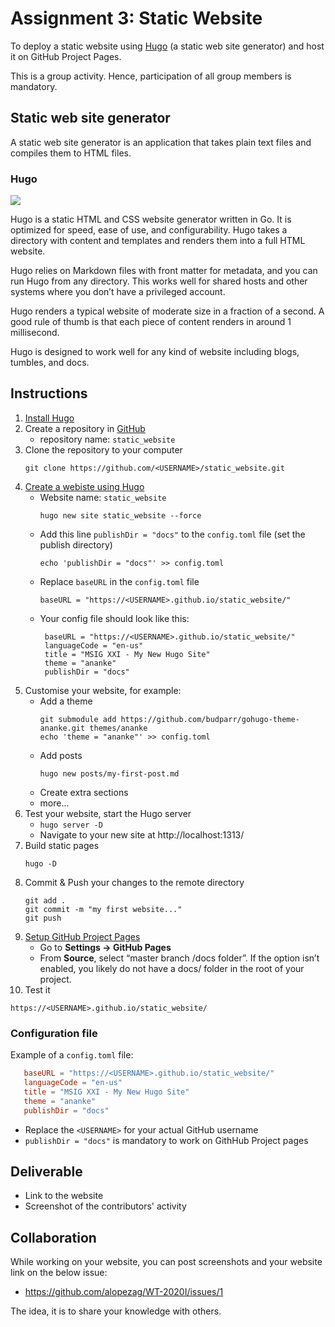 # Assignment 3: Static Website

To deploy a static website using [Hugo](https://gohugo.io) (a static web site generator) and host it on GitHub Project Pages.

This is a group activity. Hence, participation of all group members is mandatory.

## Static web site generator

A static web site generator is an application that takes plain text files and compiles them to HTML files.


### Hugo
![](https://d33wubrfki0l68.cloudfront.net/c38c7334cc3f23585738e40334284fddcaf03d5e/2e17c/images/hugo-logo-wide.svg)

Hugo is a static HTML and CSS website generator written in Go. It is optimized for speed, ease of use, and configurability. Hugo takes a directory with content and templates and renders them into a full HTML website.

Hugo relies on Markdown files with front matter for metadata, and you can run Hugo from any directory. This works well for shared hosts and other systems where you don’t have a privileged account.

Hugo renders a typical website of moderate size in a fraction of a second. A good rule of thumb is that each piece of content renders in around 1 millisecond.

Hugo is designed to work well for any kind of website including blogs, tumbles, and docs.

## Instructions

1. [Install Hugo](https://gohugo.io/getting-started/installing)
2. Create a repository in [GitHub](https://github.com)
   - repository name: `static_website`
3. Clone the repository to your computer
   ```
   git clone https://github.com/<USERNAME>/static_website.git
   ```
4. [Create a webiste using Hugo](https://gohugo.io/getting-started/quick-start/)
   - Website name: `static_website`
     ```
     hugo new site static_website --force
     ```
   - Add this line `publishDir = "docs"` to the `config.toml` file (set the publish directory)
     ```
     echo 'publishDir = "docs"' >> config.toml
     ```
   - Replace `baseURL` in the `config.toml` file
     ```
     baseURL = "https://<USERNAME>.github.io/static_website/"
     ```
   - Your config file should look like this:
     ```
      baseURL = "https://<USERNAME>.github.io/static_website/"
      languageCode = "en-us"
      title = "MSIG XXI - My New Hugo Site"
      theme = "ananke"
      publishDir = "docs"
     ```
5. Customise your website, for example:
   - Add a theme
     ```
     git submodule add https://github.com/budparr/gohugo-theme-ananke.git themes/ananke
     echo 'theme = "ananke"' >> config.toml
     ```
   - Add posts
     ```
     hugo new posts/my-first-post.md
     ```
   - Create extra sections
   - more...
6. Test your website, start the Hugo server
   - `hugo server -D`
   - Navigate to your new site at http://localhost:1313/
7. Build static pages
   ```
   hugo -D
   ```
8. Commit & Push your changes to the remote directory
   ```
   git add .
   git commit -m "my first website..."
   git push
   ```
9. [Setup GitHub Project Pages](https://gohugo.io/hosting-and-deployment/hosting-on-github/#github-project-pages)
   - Go to **Settings → GitHub Pages**
   - From **Source**, select “master branch /docs folder”. If the option isn’t enabled, you likely do not have a docs/ folder in the root of your project.
10. Test it
   ```
   https://<USERNAME>.github.io/static_website/
   ```

### Configuration file

Example of a `config.toml` file:

```toml
   baseURL = "https://<USERNAME>.github.io/static_website/"
   languageCode = "en-us"
   title = "MSIG XXI - My New Hugo Site"
   theme = "ananke"
   publishDir = "docs"
```

- Replace the `<USERNAME>` for your actual GitHub username
- `publishDir = "docs"` is mandatory to work on GithHub Project pages

## Deliverable

- Link to the website
- Screenshot of the contributors' activity

## Collaboration

While working on your website, you can post screenshots and your website link on the below issue:

- https://github.com/alopezag/WT-2020I/issues/1

The idea, it is to share your knowledge with others.
